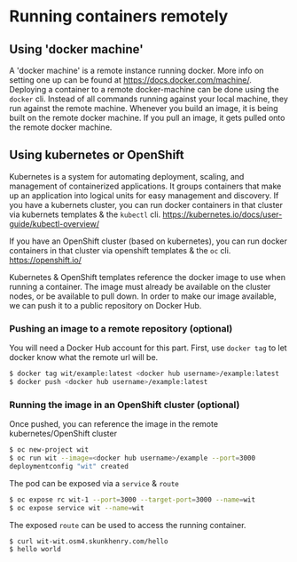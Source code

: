 # Running containers remotely

## Using 'docker machine'

A 'docker machine' is a remote instance running docker. More info on setting one up can be found at https://docs.docker.com/machine/.
Deploying a container to a remote docker-machine can be done using the `docker` cli. Instead of all commands running against your local machine, they run against the remote machine. Whenever you build an image, it is being built on the remote docker machine. If you pull an image, it gets pulled onto the remote docker machine.


## Using kubernetes or OpenShift

Kubernetes is a system for automating deployment, scaling, and management of containerized applications. It groups containers that make up an application into logical units for easy management and discovery. If you have a kubernets cluster, you can run docker containers in that cluster via kubernets templates & the `kubectl` cli. https://kubernetes.io/docs/user-guide/kubectl-overview/

If you have an OpenShift cluster (based on kubernetes), you can run docker containers in that cluster via openshift templates & the `oc` cli. https://openshift.io/

Kubernetes & OpenShift templates reference the docker image to use when running a container. The image must already be available on the cluster nodes, or be available to pull down. In order to make our image available, we can push it to a public repository on Docker Hub.

### Pushing an image to a remote repository (optional)

You will need a Docker Hub account for this part. First, use `docker tag` to let docker know what the remote url will be. 

```bash
$ docker tag wit/example:latest <docker hub username>/example:latest
$ docker push <docker hub username>/example:latest
```

### Running the image in an OpenShift cluster (optional)

Once pushed, you can reference the image in the remote kubernetes/OpenShift cluster

```bash
$ oc new-project wit
$ oc run wit --image=<docker hub username>/example --port=3000 
deploymentconfig "wit" created
```

The pod can be exposed via a `service` & `route`

```bash
$ oc expose rc wit-1 --port=3000 --target-port=3000 --name=wit
$ oc expose service wit --name=wit
```

The exposed `route` can be used to access the running container.

```bash
$ curl wit-wit.osm4.skunkhenry.com/hello
$ hello world
```